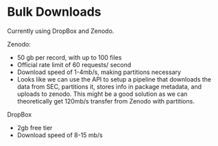 # Bulk Downloads

Currently using DropBox and Zenodo. 

Zenodo:
* 50 gb per record, with up to 100 files
* Official rate limit of 60 requests/ second
* Download speed of 1-4mb/s, making partitions necessary
* Looks like we can use the API to setup a pipeline that downloads the data from SEC, partitions it, stores info in package metadata, and uploads to zenodo. This might be a good solution as we can theoretically get 120mb/s transfer from Zenodo with partitions.

DropBox
* 2gb free tier
* Download speed of 8-15 mb/s